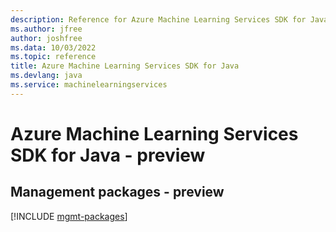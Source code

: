 ```yaml
---
description: Reference for Azure Machine Learning Services SDK for Java
ms.author: jfree
author: joshfree
ms.data: 10/03/2022
ms.topic: reference
title: Azure Machine Learning Services SDK for Java
ms.devlang: java
ms.service: machinelearningservices
---
```

# Azure Machine Learning Services SDK for Java - preview

## Management packages - preview
[!INCLUDE [mgmt-packages](machine-learning-services-mgmt-index.md)]
